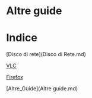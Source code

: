 # Altre guide


# Indice 


[Disco di rete](Disco di Rete.md)

[VLC](VLC.md)
    
[Firefox](Firefox.md)

[Altre_Guide](Altre guide.md)

